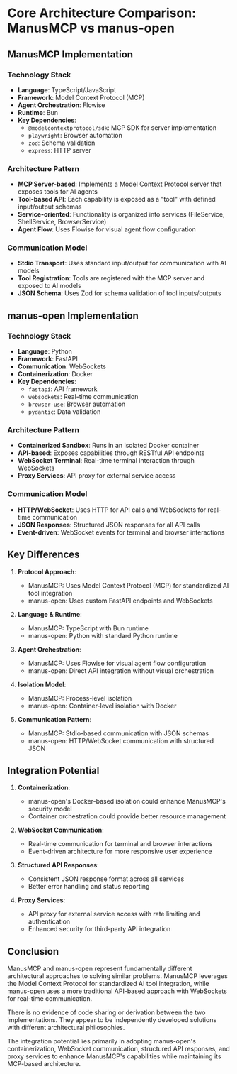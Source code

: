 # Core Architecture Comparison: ManusMCP vs manus-open

## ManusMCP Implementation

### Technology Stack
- **Language**: TypeScript/JavaScript
- **Framework**: Model Context Protocol (MCP)
- **Agent Orchestration**: Flowise
- **Runtime**: Bun
- **Key Dependencies**:
  - `@modelcontextprotocol/sdk`: MCP SDK for server implementation
  - `playwright`: Browser automation
  - `zod`: Schema validation
  - `express`: HTTP server

### Architecture Pattern
- **MCP Server-based**: Implements a Model Context Protocol server that exposes tools for AI agents
- **Tool-based API**: Each capability is exposed as a "tool" with defined input/output schemas
- **Service-oriented**: Functionality is organized into services (FileService, ShellService, BrowserService)
- **Agent Flow**: Uses Flowise for visual agent flow configuration

### Communication Model
- **Stdio Transport**: Uses standard input/output for communication with AI models
- **Tool Registration**: Tools are registered with the MCP server and exposed to AI models
- **JSON Schema**: Uses Zod for schema validation of tool inputs/outputs

## manus-open Implementation

### Technology Stack
- **Language**: Python
- **Framework**: FastAPI
- **Communication**: WebSockets
- **Containerization**: Docker
- **Key Dependencies**:
  - `fastapi`: API framework
  - `websockets`: Real-time communication
  - `browser-use`: Browser automation
  - `pydantic`: Data validation

### Architecture Pattern
- **Containerized Sandbox**: Runs in an isolated Docker container
- **API-based**: Exposes capabilities through RESTful API endpoints
- **WebSocket Terminal**: Real-time terminal interaction through WebSockets
- **Proxy Services**: API proxy for external service access

### Communication Model
- **HTTP/WebSocket**: Uses HTTP for API calls and WebSockets for real-time communication
- **JSON Responses**: Structured JSON responses for all API calls
- **Event-driven**: WebSocket events for terminal and browser interactions

## Key Differences

1. **Protocol Approach**:
   - ManusMCP: Uses Model Context Protocol (MCP) for standardized AI tool integration
   - manus-open: Uses custom FastAPI endpoints and WebSockets

2. **Language & Runtime**:
   - ManusMCP: TypeScript with Bun runtime
   - manus-open: Python with standard Python runtime

3. **Agent Orchestration**:
   - ManusMCP: Uses Flowise for visual agent flow configuration
   - manus-open: Direct API integration without visual orchestration

4. **Isolation Model**:
   - ManusMCP: Process-level isolation
   - manus-open: Container-level isolation with Docker

5. **Communication Pattern**:
   - ManusMCP: Stdio-based communication with JSON schemas
   - manus-open: HTTP/WebSocket communication with structured JSON

## Integration Potential

1. **Containerization**:
   - manus-open's Docker-based isolation could enhance ManusMCP's security model
   - Container orchestration could provide better resource management

2. **WebSocket Communication**:
   - Real-time communication for terminal and browser interactions
   - Event-driven architecture for more responsive user experience

3. **Structured API Responses**:
   - Consistent JSON response format across all services
   - Better error handling and status reporting

4. **Proxy Services**:
   - API proxy for external service access with rate limiting and authentication
   - Enhanced security for third-party API integration

## Conclusion

ManusMCP and manus-open represent fundamentally different architectural approaches to solving similar problems. ManusMCP leverages the Model Context Protocol for standardized AI tool integration, while manus-open uses a more traditional API-based approach with WebSockets for real-time communication.

There is no evidence of code sharing or derivation between the two implementations. They appear to be independently developed solutions with different architectural philosophies.

The integration potential lies primarily in adopting manus-open's containerization, WebSocket communication, structured API responses, and proxy services to enhance ManusMCP's capabilities while maintaining its MCP-based architecture.
